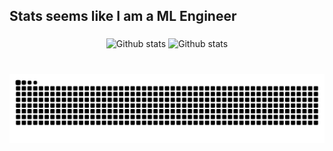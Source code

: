<h2 align="left">Stats seems like I am a ML Engineer</h2>

###

<div align="center">
  <img src="https://github-readme-stats.vercel.app/api?username=RbMo7&theme=tokyonight&show_icons=true&hide_border=false&count_private=true" alt="Github stats"/>
  <img src="https://github-readme-stats.vercel.app/api/top-langs/?username=RbMo7&theme=tokyonight&show_icons=true&hide_border=false&layout=compact" alt="Github stats"/>
</div>
 
###

<br clear="both">

<img src="https://raw.githubusercontent.com/RbMo7/RbMo7/output/snake.svg" alt="Snake animation" />

###
